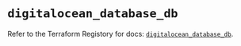# `digitalocean_database_db`

Refer to the Terraform Registory for docs: [`digitalocean_database_db`](https://registry.terraform.io/providers/digitalocean/digitalocean/2.32.0/docs/resources/database_db).
